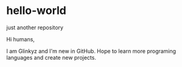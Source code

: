 # hello-world
just another repository

Hi humans,

I am Glinkyz and I'm new in GitHub. 
Hope to learn more programing languages and create new projects.
